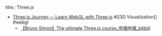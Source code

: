 title:: Three.js

- [Three.js Journey — Learn WebGL with Three.js](https://threejs-journey.com/#) #[[3D Visualization]] #webgl
	- [【Bruno Simon】The ultimate Three.js course_哔哩哔哩_bilibili](https://www.bilibili.com/video/BV1eS4y157kG?p=1&vd_source=aeb27f44fdfe2ea18f294483be50ac13)